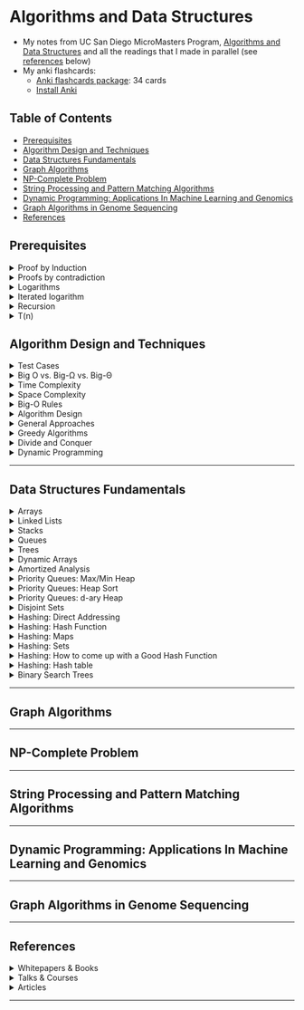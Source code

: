 # Algorithms and Data Structures

- My notes from UC San Diego MicroMasters Program, [Algorithms and Data Structures](https://www.edx.org/micromasters/ucsandiegox-algorithms-and-data-structures) and all the readings that I made in parallel (see [references](#references) below)
- My anki flashcards:
    - [Anki flashcards package](https://github.com/hamidgasmi/AlgorithmsDataStructures/blob/master/algorithms-datastructures_ankiflashcard.apkg): 34 cards
    - [Install Anki](https://apps.ankiweb.net/)

## Table of Contents
- [Prerequisites](#prerequisites)
- [Algorithm Design and Techniques](#algorithm-design-and-techniques)
- [Data Structures Fundamentals](#data-structures-fundamentals)
- [Graph Algorithms](#graph-algorithms)
- [NP-Complete Problem](#np-complete-problem)
- [String Processing and Pattern Matching Algorithms](#string-processing-and-pattern-matching-algorithms)
- [Dynamic Programming: Applications In Machine Learning and Genomics](#dynamic-programming-applications-in-machine-learning-and-genomics)
- [Graph Algorithms in Genome Sequencing ](#graph-algorithms-in-genome-sequencing)
- [References](#references)

## Prerequisites

<details>
<summary>Proof by Induction</summary>

- It allows to prove a statement about an arbitrary number n by:
    - 1st proving it's true when n is 1 and then 
    - assuming it's true for n = k and showing it's true for n = k + 1
- [For more details](http://comet.lehman.cuny.edu/sormani/teaching/induction.html)

</details>

<details>
<summary>Proofs by contradiction</summary>

- It allow to prove a proposition is valid (true) by showing that assuming the proposition to be false leads to a contradiction
- [For more details](https://en.wikipedia.org/wiki/Proof_by_contradiction)

</details>

<details>
<summary>Logarithms</summary>

- See [this](https://www.khanalscademy.org/math/algebra2/x2ec2f6f830c9fb89:logs/x2ec2f6f830c9fb89:log-intro/a/intro-to-logarithms)

</details>

<details>
<summary>Iterated logarithm</summary>

- It's symbolized: **log∗(n)**: 
- It's the number of times the logarithm function needs to be applied to n before the result is ≤ 1
-      Log*(n) = 0 if n ≤ 1 = 1 + Log* (Log (n)) if n > 1
-      n                           Log*(n)
       n = 1                        0
       n = 2                        1
       n ∈ {3, 4}                   2
       n ∈ {5,..., 16}              3
       n ∈ {17, ..., 65536}         4
       n ∈ {65537,..., 2^65536}     5

</details>

<details>
<summary>Recursion</summary>

- To [Get Started](https://www.khanacademy.org/computing/computer-science/algorithms/recursive-algorithms/a/recursion)
- Stack optimization and Tail Recursion

</details>

<details>
<summary>T(n)</summary>

- It's the number of lines of code executed by an algorithm

</details>    


## Algorithm Design and Techniques

<details>
<summary>Test Cases</summary>

- **Boundary** values
- **Biased**/**Degenerate** tests cases
    - They're particular in some sense
    - See example for each data structure below
- **Randomly** generated cases and **large** dataset:
    - It's to check random values to catch up cases we didn't think about
    - It's also to check how long it takes to process a large dataset
    - Implement our program as a function **solve(dataset)**
    - Implement an additional procedure **generate()** that produces a random/large dataset 
    - E.g., if an input to a problem is a sequence of integers of length 1 ≤ n ≤ 10^5, then: 
        - Generate a sequence of length 10^5, 
        - Pass it to our solve() function, and 
        - Ensure our algorithm outputs the result quickly: we could measure the duration time
- **Stress** testing:
    - Implement a slow but simple and correct algorithm
    - Check that both programs produce the same result (this is not applicable to problems where the output is not unique) 
    - Generate random test cases as well as biased tests cases
- When dealing with **numbers**:
    - Think about number size: Int. Long, ... ?
    - If there is any division: division by 0; Precision?
    - Integers Biased cases: a **Prime/Composite** number; an **Even/Odd** number
- When dealing with **String**:
    - Biased/Degenerate tests: 
        - Empty string
        - A strings that contains a sequence of a single letter (“aaaaaaa”) or 2 letters ("abbaabaa") as opposed to those composed of all possible Latin letters
    - Encoding (ASCII, UTF-8, UTF-16)?
    - Special characters
    - such as those with only small numbers or a small range of large numbers, 
- When dealing with **arrays/lists**:
    - Biased/Degenerate tests: 
        - It's empty
        - It contains only small numbers or a small range of large numbers
    - It contains **few** elements: 1, 2
    - It contains **many** elements: 10^6
    - It contains same elements: min value only (0 for integers), max value only (2^32 for integers), any specific value
- When dealing with **Trees**:
    - Biased/Degenerate tests: a tree which consists of a linked list, binary trees, stars
- When dealing with **Graphs**:
    - Biased/Degenerate tests: a graph which consists of a linked list, a tree, a disconnected graph, a complete graph, a bipartite graph

</details>

<details>
<summary>Big O vs. Big-Ω vs. Big-Θ</summary>

- **Big-Ω** (Omega):
    - It's a lower bound of a function
    - A function f(n) = Ω(g(n)), if there're positive constants C and k, such that 0 ≤ C g(n) ≤ f(n) for all n ≥ k
    - E.g., f(n) = n^2 + n = Ω(n) because n ≤ f(n) for n ≥ 1
    - ![Example](https://xlinux.nist.gov/dads/Images/omegaGraph.gif)
    - It's NOT used in the industry
- **Big-O**:
    - It's an upper bound of a function
    - A function f(n) = O(g(n)), if there're positive constants C and k, such that 0 ≤ f(n) ≤ C g(n) for all n ≥ k
    - E.g., f(n) = n^2 = O(n^3) because f(n) ≤ n^3 for k ≥ 1
    - ![Example](https://upload.wikimedia.org/wikipedia/commons/8/89/Big-O-notation.png)
    - It's used in the Industry with a different definition (see below, Big-Theta)
- **Big-Θ** (Theta):
    - A function f grows at same rate as a function g
    - If f = Ω(g) and f = O(g)
    - E.g., f(n) = n^2 + n = Θ(n^2) because n^2 ≤ f(n) ≤ n^2 for k ≥ 1
    - It's used in the industry as Big-O
- **Small-o**:
    - A function f is o(g) if f(n)/g(n) → 0 as n → ∞
    - f grows slower than g
    - It's NOT used in the industry
- [For more details](https://www.khanacademy.org/computing/computer-science/algorithms/asymptotic-notation/a/asymptotic-notation)

</details>

<details>
<summary>Time Complexity</summary>

- It describes the rate of increase of an algorithm
- It describes how an algorithm scales when input grows
- Big-O notation is used
- It's also called **Asymptotic runtime**:
    - It's only asymptotic
    - It tells us about what happens when we put really big inputs into the algorithm
    - It doesn't tell us anything about how long it takes
    - Its hidden constants:
        - They're usually moderately small, and therefore, we have something useful
        - They're could be big
    - Sometimes an algorithm A with worse Big-O runtime than algorithm B:
        - Algorithm A is worse asymptotically on very large inputs than algorithm B does
        - But algorithm A is better for all practical sizes and very large inputs couldn't be stored 
- E.g., O(1), O(n), O(n^2) , O(Log n), O(n log n), O(2^n)
- [Data structure and theirs related algorithms time complexity](https://www.bigocheatsheet.com/)

</details>

<details>
<summary>Space Complexity</summary>

- It describes the amount of memory - or space - required for an algorithm
- It useful to compare the performance of algorithms
    - Input size from which an algorithm will experience unsufficient memory (RAM) and start using Disk lookups
- Big O notation and concept are used 

</details>

<details>
<summary>Big-O Rules</summary>

- **Drop the constants**: we'll use O(n) instead of O(2 n)
- **Drop the Non-Dominant Terms**: we'll use O(n^2) instead of O(n^2 + n) or O(n) instead of O(n + log n) 
- Multi-Part Algorithms - Add: **O(A+B)**
    - When an algorithm is in the form 
    - Do A, 
    - When you're done, Do B
- Multi-Part Algorithms - Multiply: **O(A*B)**
    - When an algorithm is in the form: 
    - Do B for each time you do A
- **Amortized Time**
    - When the worst case happens once a while 
    - But once it happens, it won't happen again for so long that the cost is "amortized" 
    - E.g., insert in a dynamic resizing array (an array list): 
        - It's implemented with an array 
        - When the array hits its capacity, it will create a new array with double the capacity and copy all the elements over to the new array
        - Insert time complexity in expected case (the array isn't full): O(1)
        - Insert time complexity in worst case (the array is full): O(n)
        - Insert time complexity for n inserts: O(n) (for n expected cases) + O(w * n) (w worst cases): O((w+1)n) = O(n)
        - The amortization time for each insertion (the time complexity for n inserts divided by n): O(1)
- **Log n** runtimes: O(log n)
    - It when the number of elements in a problem space is halved each time (or divided by n) 
    - E.g. **Dichotomic search**: search in a sorted array
- The base of Log(n) isn't import
    - E.g. O(Log2 n) = O(Log3 n) = O(Log n) 
- **Recursive Runtimes**, a recursive algorithm usually is defined by:
    - Its **depth**: n and the **number of times each recursive call branches** (itself). 
    - **Time complexity: O(branchesNbr^n)** 
    - **Space complexity: O(n)**
    - E.g., Fibonacci Recursive time complexity: O(2^n)
    - E.g., Fibonacci Space complexity: O(n): because only O(N) nodes exist at any given time 
- The **base of an Exponent**:
    - Log(8^n) is completely different than Log(2^n)
 
</details>

<details>
<summary>Algorithm Design</summary>

- **Reading problem statement**: 
    - The problem statement specifies the input-output format, the constraints for the input data as well as time and memory limits 
    - Our goal is to implement a fast program that solves the problem and works within the time and memory limits
    - Question inputs:
        - **String**: Encoding (ASCII, UTF-8, UTF-16)?, Special characters?
        - **Number**: Size (Int. Long, ...)? Precision, Rounding?
- **Build your intuition**:
    - *In progress*
- **Designing an algorithm**: 
    - When the problem statement is clear, start designing an algorithm and 
    - Don’t forget to **prove that it works correctly**
    - Don't forget to **estimate its expected running time**:
        - E.g.
        -       Time Complexity:     O(n^2)                  O(n log n)
                    Machine ops:      10^9                   10^9
                              n:      10^5                   10^5
                 Estimated Time:      > 10s (10^10/10^9)     < 1 ms (10^5*log(10^5)/10^9)
- **Implementing an algorithm**: 
    - After you developed an algorithm, start implementing it in a programming language
- **Testing and debugging your program** 
    - Testing is the art of revealing bugs
    - 1st start with **simple test cases**: 
        - Small dataset
        - Make sure our program produces correct results
    - 2nd check **degenerate** cases: see test cases section above
    - 3rd check **boundary** values: see test cases section above
    - 4th check **randomly** generated cases
    - 5th check **large** dataset: see test cases section above
    - 6th finish with **stress** testing: see test cases section above

</details>

<details>
<summary>General Approaches</summary>

- **Tournament** approach:
    - To find the kth largest number in an array, compare each paire of 2 elements together
    - compare(elem 0, elem 1), compare(elem 2, elem 3)...
    - O(n + log(n) − 2)
- **Euclidean** Algorithm

</details>

<details>
<summary>Greedy Algorithms</summary>

- **Greedy Strategy**:
    - **1. Make a greedy choice**
    - **2. Prove that it is a safe choice**
    - **3. Reduce to a subproblem**
    - **4. Solve the subproblem (Iterate)**
    - E.g. Problem, Queue of Patients:
        - n patients have come to the doctor’s office at same time
        - Ti is the time needed for treatment of the i-th patient
        - They can be treated in any order 
        - Output: Arrange the patients in such a queue that the total waiting time is minimized
    - E.g. Solution:
        - Make a greedy choice: choose the patient (Pi) with the smallest treatment time (with the minimum Ti)
        - Prove that it's a safe choice
        - Reduce to a smaller problem: remove Pi from the queue
        - Iterate: Treat all the remaining patients in such order as to minimize their total waiting time as if there wasn't 1st patient
- **Subproblem** 
    - It's a similar problem of smaller size
    - Minimum total waiting time for n patients = (n − 1) · T min + minimum total waiting time for n − 1 patients without T min
    - Min total waiting time for n = 4 partients: (15, 10, 25, 20) = (4 - 1) * 10 + Min total waiting time for (15, 25, 20)
- **Safe Choice**:
    - It's a greedy choice which there's an optimal solution consistent with this 1st choice
    - It requires to **prove** that a greedy choice is safe
    - E.g. Queue of Patients: 
        - If we prove that there's an optimal solution that starts with treating a patient with the minimum treatment time
        - Therefore such a choice is a safe choice
        - However, if we choose a patient with the maximum treatment time, there's not an optimal solution that starts with it
        - Therefore such a choice isn't a safe choice
- E.g. Fractional Knapsack (or Backpack) Problem:
    - N items with total weight and total value (Wi, Vi)
    - A Backpack with a capacity W
    - Goal: Maximize value ($) while limiting total weight (kg)
    - It's possible to take fraction of items
    - Item 1: (6, $30), Item 2 (3, $14), Item 3 (4, $16), Item 4 (2, $9)
        - Knapsack capacity: 10
        - Value per Unit: Item 1: $5; Item2: $4.66; Item3: $4; Item4: $4.5
        - Solution: 6 * $5 + 3 * $4.666 + 1 * $4.5 (fraction of item4) = $48.5

</details>

<details>
<summary>Divide and Conquer</summary>

- **Divide**: Break into non-overlapping subproblems of the same type
- **Conquer**:
    - Solve subproblems: each one indepently of the others
    - Combine results
- Implementation: it's often implemented with a **recursive** algorithm
- Calculate its Time Complexity:
    - Define a corresponding **recurrence relation**, **T**
        - It's an equation recursively defining a sequence of values
        - For Linear Search *T(n) = T(n - 1) + c*; *T(0) = c*
        - *c* is the runtime for a constant amount of work: checking high vs. low indexes; if A[low] == key); preparing the parameters for the recursive call
        - *T(0)* is the runtime for the **base case** of the recursion (empty array): checking high vs. low indexes, returning not found
        - For Binary Search *T(n) = T(n/2) + c*; *T(0) = c*
    - Determine **worst-case runtime**, T(n) from the recurrence relation
        - Look at the **recursion tree**
        - For Linear Search T(n) = T(n - 1) + c = T(n - 2) + 2 * c = n * c = T(n) = Θ(n)
        - For Binary Search T(n) = T(n/2) + c = T(n/2^2) + 2 * c = T(n/2^3) + 3 * c = Θ(log2 n) = Θ(log n)
- Optionally, create iterative solution
    - It allows to save space
- For more details:
    - [Binary Search](https://www.khanacademy.org/computing/computer-science/algorithms/binary-search/a/binary-search)
    - **Merge Sort**
        - [Course Material](https://github.com/hamidgasmi/algorithms-datastructures/blob/master/1_algorithm_design_and_techniques/week4_divide_and_conquer/03_divide_and_conquer_4_sorting.pdf)
        - [Merge Sort on khanacademy](https://www.khanacademy.org/computing/computer-science/algorithms#merge-sort)
    - **Quick Sort**
        - It's more efficient in practice than Merge Sort
        - Average Time Complexity: O(n log n)
        - Time Complexity in the worst case: O(n^2)
        - [Course Material](https://github.com/hamidgasmi/algorithms-datastructures/blob/master/1_algorithm_design_and_techniques/week4_divide_and_conquer/03_divide_and_conquer_5_quicksort.pdf)
        - [Quick Sort on khanacademy](https://www.khanacademy.org/computing/computer-science/algorithms#quick-sort)
        - [Deterministic and Randomized Quicksort](http://faculty.cs.tamu.edu/klappi/csce411-f12/csce411-set13.pdf)
        - [3 way partition Quick Sort](https://www.geeksforgeeks.org/3-way-quicksort-dutch-national-flag/)
        - [Quick Sort Recursive Tail Elimination](https://www.geeksforgeeks.org/quicksort-tail-call-optimization-reducing-worst-case-space-log-n/)
        - [Quick Sort wth deterministic pivot selection heuristic]:
            - The pivot could be the median of the 1st, middle, and last element
            - If the recursion depth exceeds a certain threshold ***c log n***, the algorithm switches to heap sort
            - It's a simple but heuristic approach:: it's not guaranteed to be optimal
            - The time complexity is: O(n log n) in the worst case
    - [Counting Sort](https://www.geeksforgeeks.org/counting-sort/)

</details>

<details>
<summary>Dynamic Programming</summary>

- It's a general algorithmic design technique: Approach can be used to solve many kinds of problems
- It's Frequently used for optimization problems: finding best way to do something
- It's typically used when brute-force solution is to enumerate all possibilities:
    - May not know which subproblems to solve, so we solve many or all!
    - Reduce number of possibilities by:
        - Finding optimal solutions to subproblems
        - Avoiding non-optimal subproblems (when possible)
        - Frequently gives a polynomial algorithm for brute force exponential one
- It's like Divide and Conquer:
    - General design technique
    - Uses solutions to subproblems to solve larger problems
    - Difference: Dynamic Programming subproblems typically overlap
- It's an alternative for Recursive algorithms:
    - Recursive algorithms may be not efficient: they could do a compute several times
    - E.g. Money change problem MinCoin(40 cents) in Tanzania:
    - MinCoin(40s) = 1 + Min( MinCoin(40c - 1c), MinCoin(40c - 5c), MinCoin(40c - 10c), MinCoin(40c - 20c), MinCoin(40c - 25c))
    - MinCoin(20c) is computed at least 4 times: MinCoin(40c - 1c), MinCoin(40c - 5c), MinCoin(40c - 10c), MinCoin(40c - 20c)
- It's an alternative for Greedy Algorithms: 
    - When there is not a safe choice
    - E.g.1, Money change problem MinCoin(40 cents) in US:
        - US coins <= 40c: 1c, 5c, 10c, 25c
        - A Greedy choice: take the max coin such that coin <= 40c
        - Result: 3 coins: 40c = 1 * 25c + 1 * 10c + 1 * 5c
        - Here this choice is safe
    - E.g.2, Money change problem MinCoin(40 cents) in Tanzania:
        - Tanzanian coins <= 40c: 1c, 5c, 10c, 20c, 25c
        - A greedy choice: take the max coin such that the coin <= 40c
        - Result: 3 coins: 40c = 1 * 25c + 1 * 10c + 1 * 5c
        - Here this choice isn't safe: 40c = 2 * 20c
- Steps:
    - Express a solution mathematically
        - **Cut and Paste Trick Dynamic Programming**:
        - Cut and paste proof: optimal solution to problem must use optimal solution to subproblem: otherwise we could remove suboptimal solution to subproblem and replace it with a better solution, which is a contradiction
        - [For more details](https://stackoverflow.com/questions/9553162/what-is-the-cut-and-paste-proof-technique)
    - Express a solution recursively
    - Either develop a **bottom up algorithm**:
        - Find a bottom up algorithm to find the optimal value
        - Find a bottom up algorithm to construct the solution
    - Or develop a **memoized recursive algorithm**
- **Alignment game** (String Comparison):
    - Remove all symbols from 2 strings in such a way that the number of points is maximized:
    - Remove the 1st symbol from **both** strings: 1 point if the symbols match; 0 if they don't
    - Remove the 1st symbol from **one** of the strings: 0 point
    - E.g.,:    
        -       A T G T T A T A  => A T - G T T A T A
                A T C G T C C    => A T C G T - C - C
                                   +1+1  +1+1         = +4
    - **Sequence Alignment**:
        - It's a 2-row matrix
        - 1st row: symbols of the 1st string (in order) interspersed by "-"
        - 2nd row: symbols of the 2nd string (in order) interspersed by "-"
        - E.g.:  
        -        A T - G T T A T C
                 A T C G T - C - C
                     ^-Del ^--Insert.
        - **Alignment score**: 
            - Premium (**+1**) for every **match** 
            - Penalty (**-μ**) for every **mismatch**
            - Penatly (**-σ**) for every **indel** (insertion/deletion)
            - E.g.:
            -  A T - G T T A T A
               A T C G T - C - C
              +1+1-1+1+1-1-0-1+0 = +1
        - **Optimal alignment**:
            - Input: 2 strings, mismatch penatly μ, and indel penalty σ
            - Output: An alignment of the strings maximizing the score
    - **Common Subsequence**: **Matches** in an alignment of 2 strings form their **common subsequence**
        - E.g. 
        -      A T - G T T A T C
               A T C G T - C - C
               AT    G T 
              (ATGT) is a common subsequence
- **Longest common subsequence**:
    - Input: 2 strings
    - Output: A longest common subsequence of these strings
    - It corresponds to **highest alignment score** with **μ = σ = 0** (maximizing the score of an alignment)
- **Edit distance**
    - Input: 2 strings
    - Output: the **minimum number of operations** (insertions, deletions, and substitutions of symbols) **to transform one string into another**
    - It corresponds to the **minimum number of mismatches and indels** in an alignment of 2 strings (among all possible alignments)
    - E.g.: 
    -       E D I - T I N G -
            - D I S T A N C E
            ^-Del ^-Ins.----^
    - **Minimizing edit distance = Maximizing Alignment score**
    - Let ***D(i,j)*** be the edit distance of an *i*-prefix *A*[1... *i*] and a *j*-prefix *B*[1.... *j*]
    - ***D(i,j) = MIN(D(i,j-1) + 1, D(i-1,j) + 1, D(i-1,j-1) + 1) if A[i] <> B[j]*** OR
    - ***D(i,j) = MIN(D(i,j-1) + 1, D(i-1,j) + 1, D(i-1,j-1)) if A[i] = B[j]***
- **Reconstructing an **Optimal Alignment**:
    - It could be done by backtracking pointers that are stored in the edit distance computation matrix
- E.g., Discrete Knapsack problem
    - N items with total weight Wi (Kg) and total value Vi ($)
    - A Backpack with a capacity W
    - Each item is either taken or not
    - Goal: Maximize value ($) while limiting total weight (kg)
    - Discrete Knapsack with unlimited repetitions quantities:
        - Input: Weights (W1,..., Wn) and values (V1,..., Vn) of n items; total weight W (Vi’s, Wi’s, and W are non-negative integers)
        - Output: The maximum value of items whose weight doesn't exceed W 
        - Each item can be used any number of times
        - Item 1 (6, $30), Item 2 (3, $14), Item 3 (4, $16), Item 4 (2, $9)
        - Knapsack capacity: 10
        - Solution: 6 ($30) + 2 ($9) + 2 ($9) = $48
        - Greedy Algorithm doesn't work: 6 ($30) + 
    - Discrete Knapsack without one of each repetitions item:
        - Input: Weights (W1,..., Wn) and values (V1,..., Vn) of n items; total weight W (Vi’s, Wi’s, and W are non-negative integers)
        - Output: The maximum value of items whose weight doesn't exceed W 
        - Each item can be used at most once
        - Item 1 (6, $30), Item 2 (3, $14), Item 3 (4, $16), Item 4 (2, $9)
        - Knapsack capacity: 10
        - Solution: 6 ($30) + 4 ($16) = $46
    - Greedy Algorithm fails:
        - Item1 (6, $30), Item2 (3, $14), Item3 (4, $16), Item4 (2, $9)
        - Value per Unit: Item 1: $5; Item2: $4.66; Item3: $4; Item4: $4.5
        - 6 ($30) + 3 ($14) = 9 items ($44)
        - taking an element of maximum value per unit of weight is not safe!
- For more details:
    - [Course material](https://github.com/hamidgasmi/algorithms-datastructures/blob/master/1_algorithm_design_and_techniques/week5_and_6_dynamic_programming/04_dynamic_programming_2_editdistance.pdf)
    - [Advanced dynamic programming lecture notes]() by Jeff Erickson
    - [How Do We Compare Biological Sequences?](https://www.youtube.com/playlist?list=PLQ-85lQlPqFNmbPEsMoxb5dM5qtRaVShn) by Phillip Compeau and Pavel Pevzner
- For more details:
    - [Money change problem: Greedy vs. Recursive vs. Dynamic Programming](https://github.com/hamidgasmi/algorithms-datastructures/blob/master/1_algorithm_design_and_techniques/week5_and_6_dynamic_programming/04_dynamic_programming_1_changeproblem.pdf)
    - [Dynamic Programming](https://www.geeksforgeeks.org/dynamic-programming/) in geeksforgeeks
    - [Dynamic Programming](https://www.radford.edu/~nokie/classes/360/dynprog.html)

</details>

---

## Data Structures Fundamentals

<details>
<summary>Arrays</summary>

- It's a contiguous area of memory
- It's consisting of equal-size elements indexed by contiguous integers
- **1-D Array**: accessing **array[i]** consists of accessing the memory address: **array_addr + elem_size × (i − first_index)**
- **2-D Array**:
    - It could be laid out in **Row-Major order**:
        - Its 2nd index (column) changes most rapidly
        - Its elements are laid out as follow: (1,1), (1,2), (1,3), ..., (2,1), (2,2),...
        - Accessing **[i][j]** consists of accessing the memory address: **array_addr + elem_size × [row_lenth * (i  − 1st_row_index) + (j − 1st_column_index)]**
    - It could be laid out in **Column-Major order**:
        - Its 1st index (row) changes most rapidly
        - Its elements are laid out as follow: (1,1), (2,1), (2,1), ..., (1,2), (2,2),...
        - Accessing **[i][j]** consists of accessing the memory address: **array_addr + elem_size × [column_lenth * (j  − 1st_column_index) + (i − 1st_row_index)]**
- Time for common operations:
    -                     Read    Remove   Add
            Beginning:    O(1)     O(n)    O(n) 
                  End:    O(1)     O(1)    O(1)
               Middle:    O(1)     O(n)    O(n)
- Programming Languages:
    - Python: there is no static array data structure
- For more details:
    - [Arrays and Lists Course](https://github.com/hamidgasmi/algorithms-datastructures/blob/master/2-data-sructures-fundamentals/1_basic_data_structures/01_1_arrays_and_lists.pdf)

</details>

<details>
<summary>Linked Lists</summary>

- Singly-Linked List
    -                APIs                Time (wout tail)   Time (w tail)         Description 
                PushFront(Key):               O(1)                                 Aadd to front
                Key TopFront():               O(1)                                 Return front item
                    PopFront():               O(1)                                 Remove front item
                 PushBack(Key):               O(n)              O(1)               Add to back
                 Key TopBack():               O(n)              O(1)               Return back item
                     PopBack():               O(n)                                 Remove back item
             Boolean Find(Key):               O(n)                                 Is key in list?
                    Erase(Key):               O(n)                                 Remove key from list
               Boolean Empty():               O(1)                                 Empty list?
          AddBefore(Node, Key):               O(n)                                 Adds key before node
           AddAfter(Node, Key):               O(n)                                 Adds key after node 
- **Doubly-Linked List**:
    - Its node consists of a key, a pointer to the next node and a pointer to the previous node
    -                APIs                    Time (wout tail)   Time (w tail)
                PushFront(Key):               O(1)                                 
                Key TopFront():               O(1)                                 
                    PopFront():               O(1)                                 
                 PushBack(Key):               O(n)              O(1)               
                 Key TopBack():               O(n)              O(1)               
                     PopBack():               O(n)              O(1)                 
             Boolean Find(Key):               O(n)                                 
                    Erase(Key):               O(n)                                 
               Boolean Empty():               O(1)                                 
          AddBefore(Node, Key):               O(n)
           AddAfter(Node, Key):               O(n)
- Programming Languages:
    - Python:
- For more details:
    - [Arrays and Lists Course](https://github.com/hamidgasmi/algorithms-datastructures/blob/master/2-data-sructures-fundamentals/1_basic_data_structures/01_1_arrays_and_lists.pdf)

</details>

<details>
<summary>Stacks</summary>

- For more details:
    - [Stacks and Queues Course](https://github.com/hamidgasmi/algorithms-datastructures/blob/master/2-data-sructures-fundamentals/1_basic_data_structures/01_2_stacks_and_queues.pdf)
- Programming Languages:
    - Python:

</details>

<details>
<summary>Queues</summary>

- For more details:
    - [Stacks and Queues Course](https://github.com/hamidgasmi/algorithms-datastructures/blob/master/2-data-sructures-fundamentals/1_basic_data_structures/01_2_stacks_and_queues.pdf)
- Programming Languages:
    - Python:

</details>

<details>
<summary>Trees</summary>

- It is empty, or a node with a key, and a list of child trees
- Terminology:
    - A **Root**: top node in the tree
    - A **child** has a line down directly from a **parent**
    - An **Ancestor** is a parent, or a parent of parent, etc.
    - **Descendant** is a child, or a child of child, etc.
    - A **Sibling** is sharing the same parent
    - A **Leaf** is a node without children
    - An **Interior node** is a node that isn't a leaf
    - An **Edge** is a link between two nodes
    - A **Level**: 
        - 1 + number of edges between a tree root and a node
        - E.g., The root node is level 1
    - A **Height**: 
        - It's the maximum depth of subtree node and its farthest leaf
        - It could be calculated by counting the number of nodes or edges
    - A **Forest** is a collection of trees
- Walking a Tree:
    - **Depth-First** (**DFS**): To traverse one sub-tree before exploring a sibling sub-tree
    - **Breadth-First** (**BFS**): To traverse all nodes at one level before progressing to the next level
- A **Binary Tree**: 
    - It's a tree where each node has 0, 1, or 2 children
    - DFS types: 
        - **In Order Traversal** of a node: InOrderTraversal of its Left child; Visit node; InOrderTraversal of its Right child
        - **Pre Order Traversal** of a node: Visit node; PreOrderTraversal of its Left child; PreOrderTraversal of its Right child
        - **Post Order Traversal** of a node: PostOrderTraversal of its Left child; PostOrderTraversal of its Right child; Visit node
    - A **Complete Binary Tree**: 
        - It's a binary tree in which all its levels are filled except possibly the last one which is filled from left to right
        - Its height is **Low**: it's at most **O(log n)** (n is nbr of nodes)
        - It could be **stored effeciently** as an **array**
    - A **Full Binary Tree**:
        - It's also called **Proper Binary Tree** or **2-tree**
        - It's a tree in which every node other than the leaves has 2 children
        - Its height is Low: it's equal to O(log n)
        - It could be stored effeciently as an array
- For more details:
    - [Course](https://github.com/hamidgasmi/algorithms-datastructures/blob/master/2-data-sructures-fundamentals/1_basic_data_structures/01_3_trees.pdf)

</details>

<details>
<summary>Dynamic Arrays</summary>

- It's also known as **Resizable array**
- It's a solution for limitations of **static** arrays and **dynamically-allocated** arrays (see below):
    - It can be resized at runtime
    - It stores (implementation):
        - Arr: dynamically-allocated array
        - Capacity: size of the dynamically-allocated array
        - Size: number of elements currently in the array
    - When an element is added to the end of the array and array's size and capacity are equal:
        - It allocates a new array
        - New Capacity = Previous Capacity x 2
        - Copy all elements from old array to new array
        - Insert new element
        - New Size = Old Size + 1
        - Free old array space
- Time Complexity and Operations:
    -                       Time Complexity
                  Get(i):       O(1) 
             Set(i, val):       O(1)
           PushBack(val):       O(1) or O(n): O(n) when size = capacity; O(1) otherwise (amortized analysis)
               Remove(i):       O(1)
                  Size():       O(1)
- Programming Languages:
    - Python: list (the only kind of array)
    - C++: vector
    - Java: ArrayList
- Static array:
    - it's static!
    - It requires to know its size at compile time
    - Problem: we might not know max size when declaring an array
- Dynamically-allocated arrays:
    - int *my_array = new int[ size ]
    - It requires to know its size at runtime
    - Problem: we might not know max size when allocating an array
- More details:
    - [UC San Diego Course](https://github.com/hamidgasmi/algorithms-datastructures/blob/master/2-data-sructures-fundamentals/2_dynamic_arrays_and_amortized_complexity/02_1_dynamic_arrays_and_amortized_analysis.pdf)

</details>

<details>
<summary>Amortized Analysis</summary>

- Methods to calculate amortized cost:
    - The **Aggregate method**: 
        - It calculates amortized cost based on amortized cost definition
        - E.g. Dynamic Array:
    - The **Banker's Method**:
    - The **Physicist's Method**:
- More details:
    - [Amortized Analysis](https://youtu.be/U5XKyIVy2Vc) 
    - [UC San Diego](https://github.com/hamidgasmi/algorithms-datastructures/blob/master/2-data-sructures-fundamentals/2_dynamic_arrays_and_amortized_complexity/02_1_dynamic_arrays_and_amortized_analysis.pdf)

</details>

<details>
<summary>Priority Queues: Max/Min Heap</summary>

- **Max Heap**:
    - It's a binary tree where the value of each node is at least the values of its children
    - For each edge of the tree, the value of the parent is at least the value of the child
- **Min Heap**:
    - It's a binary tree where the value of each node is at most the values of its children
- Implementation, Time Complexity and Operations:
    - An efficient implementation is a **Complete Binary Tree** in an **Array**
    -            Operations        0-based index      1-based index array
                  Parent(i):          ⌊ i / 2 ⌋         ⌊ i / 2 ⌋
               Leftchild(i):          2 * i + 1         2 * i
              Rightchild(i):          2 * i + 2         2 * i + 1
    -                               Time Complexity     Comment
                   GetMax():             O(1)            or GetMin()
               ExtractMax():           O(log n)        n is the nodes # (or ExtractMin)
                  Insert(i):           O(log n)
                  SiftUp(i):           O(log n)
                SiftDown(i):           O(log n)
          ChangePriority(i):           O(log n)
                  Remove(i):           O(log n)
- Programming Languages:
    - Python:
        - Lib/heapq.py
        - [Description](https://docs.python.org/2/library/heapq.html)
        - [Git](https://github.com/python/cpython/blob/2.7/Lib/heapq.py)
    - C++:
    - Java:
- For more details:
    - UC San Diego Course:[Overview & Naive Implementations](https://github.com/hamidgasmi/algorithms-datastructures/blob/master/2-data-sructures-fundamentals/3_priority_queues_and_disjoint_sets/03_1_priority_queues_intro.pdf)
    - UC San Diego Course:[Binary Heaps](https://github.com/hamidgasmi/algorithms-datastructures/blob/master/2-data-sructures-fundamentals/3_priority_queues_and_disjoint_sets/03_2_priority_queues_heaps.pdf)

</details>

<details>
<summary>Priority Queues: Heap Sort</summary>

- Not-In place algorithm to sort an Array (A) with a Heap Sort:
    -       Create an empty priority queue MaxHeap
            for i from 1 to n:
                MaxHeap.Insert(A[i])
            for i from n downto 1:
                A[i] = MaxHeap.ExtractMax()
    - Time Complexity:  O(n log n)
    - **Space Complexity: O(n)** (It's not an in place algorithm)
    - It's a natural generalization of selection sort:
        - Instead of simply scanning the rest of the array to find the maximum value,
        - It uses a smart data structure
- In place algorithm to sort an array (A) with a Heap Sort:
    - Step 1: Turn the array A[] into a heap by permuting its elements
        - We repair the heap property going from bottom to top
        - Initially, the heap property is satisfied in all the leaves (i.e., subtrees of depth 0)
        - We then start repairing the heap property in all subtrees of depth 1
        - When we reach the root, the heap property is satisfied in the whole tree
    -       BuildHeap(A[1 ... n])
                for i from ⌊n/2⌋ downto 1:
                    SiftDown(i)
        - Space Complexity: O(1) (In place algorithm)
        - Time Complexity:
                Height          Nodes #    T(SiftDown)       T(BuildHeap)
                log_2(n)          1         log_2(n)          1 * log_2(n) 
                log_2(n) - 1      2         log_2(n) - 1      2 * [ log_2(n) - 1]
                  ...            ...         ...                 ...
                   2            ≤ n/4        2                n/4 * 2
                   1            ≤ n/2        1                n/2 * 1
                T(BuildHeap) = n/2 * 1 + n/4 * 2 + ... + 1 * log_2(n) 
                             = n/2 * 1 + n/4 * 2 + ... + n / 2^log_2(n) * log_2(n)
                             = n [1/2 + 2/4 + 2/8 + ... log_2(n)/2^log_2(n)] < n * 2
                             = **O(n)**
    - Step 2: Sort the Heap
    -       HeapSort(A[1 . . . n])
                BuildHeap(A)
                repeat (n − 1) times:
                    swap A[1] and A[size]
                    size = size − 1
                    SiftDown(1)
        - Space Complexity: O(1) (In place algorithm)
        - Time Complexity: O(n long n)
- Use cases:
    - It's used for external sort when we need to sort huge files that don’t fit into memory of our computer 
        - In opposite of QuickSort which is usually used in practice because typically it is faster
    - **IntraSort** algorithm:
        - It's a sorting algorithm
        - It 1st runs QuickSort algorithm (Avergae Running time: O(n log n); Worst Running time: O(n^2))
        - If it turns out to be slow (the recursion depths exceed c log n, for some constant c),
        - Then it stops the current call to QuickSort algorithm and switches to HeapSort algorithm (Guaranteed Running time: O(n log n))
        - It's a QuickSort algorithm with worst running time: O(n log n)
    - **Partial Sorting**:
        - Input: An array A[1 . . . n], an integer k: 1 ≤ k ≤ n
        - Output: The last k elements of a sorted version of A
        -       PartialSort(A[1 . . . n], k)
                BuildHeap(A)
                for i from 1 to k:
                    print(A.ExtractMax())
        - BuildHeap Running Time: O(n)
        - Printing: the last k elements of a sorted version of A: O(k * log n)
        - Running time: O(n + k log n)
        - if k = O(n / log n) => **Running time = O(n)**
        - E.g. Printing the last 102 elements of a sorted version of an array of 1024 elements:
            - It takes a linear time
            - if n = 1024 = 2^10 then k = 2^10 / log 2^10 = 1024 / 10 = 102
- For more details:
    - UC San Diego Course:[Overview & Naive Implementations](https://github.com/hamidgasmi/algorithms-datastructures/blob/master/2-data-sructures-fundamentals/3_priority_queues_and_disjoint_sets/03_1_priority_queues_intro.pdf)
    - UC San Diego Course:[Binary Heaps](https://github.com/hamidgasmi/algorithms-datastructures/blob/master/2-data-sructures-fundamentals/3_priority_queues_and_disjoint_sets/03_2_priority_queues_heaps.pdf)

</details>

<details>
<summary>Priority Queues: d-ary Heap</summary>

- In a **d-ary heap** nodes on all levels have exactly **d children** except for possibly the last one
- Its height is about: ***Log_d n***
    - An efficient implementation is a **Complete D-ary Tree** in an **Array**
    -            Operations:    0-based index     1-based index array
                  Parent(i):     ⌊ i / d ⌋         ⌊ i / d ⌋
               1st child(i):     d * i + 1         d * i
               2nd child(i):     d * i + 2         d * i + 1
                    ...             ...               ...
              d-th child(i):     d * i + d         d * i + d - 1
    -                           Time Complexity   Comment
                   GetMax():     O(1)              or GetMin()
               ExtractMax():     O(d * Log_d n)    See running time of SiftDown
                  Insert(i):     O(Log_d n)
                  SiftUp(i):     O(Log_d n)        On each level, there is only 1 comparison: child vs. parent
                SiftDown(i):     O(d * Log_d n)    On each level, there are d comparisons among d children
          ChangePriority(i):     O(d * Log_d n)
                  Remove(i):     O(d * Log_d n)

</details>

<details>
<summary>Disjoint Sets</summary>

- It's also called **Union-Find data structure**
- It's a data structure that keeps track of a set of elements partitioned into a number of disjoint (non-overlapping) subsets
- A 1st efficient implementation is **Union by Rank Heuristic**: 
    - It consists of a **Tree** in **2 Arrays**
    - Each set is a rooted tree
    - The ID of a set is the root of the tree
    - Array 1: **Parent**[1 ... n], Parent[i] is the parent of i, or i if it is the root
    - Array 2: **Rank**[1 ... n], Rank[i] = height of subtree which root is i, rank of the tree's root = 0
    - MakeSet(i):
        - It creates a singleton set {i}
        - It consists of a tree with a single node: parent[i] = i
    - Find(i):
        - It returns the ID of the set that is containing i
        - It consists of the root of the tree where i belongs
    - Union(i, j):
        - It merges 2 sets containing i and j
        - It consists of merging 2 trees
        - For effenciency purposes, it must keep the resulting tree as shallow as possible
        - It hang the shorter tree under the root of the longer one (we'll use **rank** array here)
        - The resulted tree height = the longer tree height if the 2 trees height are different
        - The resulted tree height = the height of one of the trees + 1 if the 2 trees height are equal:
        -                       Time Complexity
                MakeSet(x):      O(1)
                   Find(x):      O(tree height) = O(log n) 
               Union(x, y):      O(tree height) = O(log n) 
- A 2nd more efficient implementation is **Path Compression Heuristic**:
    - We keep the same data structure as the Union by rank heuristic implementation
    - When finding the root of a tree for a particular node i, reattach each node from the traversed path to the root
    - From an initially empty disjoint set, we make a sequence of m operations including n calls to MakeSet:
        - The total running time is O(m log∗(n))
        - The **Amortized time** of a single operation is: **O(log∗(n))**
        -                       Time Complexity
                MakeSet(x):      O(1)
                   Find(x):      O(log*(n)) = O(1) if n ≤ 2^65536
               Union(x, y):      O(log*(n)) = O(1) if n ≤ 2^65536
        - For more details about log*(n), see [Prerequisites](#prerequisites)
- Programming Languages:
    - Python:
    - C++:
    - Java:
- Use Cases:
    - Keep track of the connected compoents of an undirected graph
        - To determine whether 2 vertices belong to the same component
        - To determine whether adding an edge between 2 vertices would result in a cycle
    - **Kruskal's algorithm**:
        - It's used to find the minimum spanning tree of a graph
        - [For more details](#graph-algorithms)
    - In a maze (a grid with walls): Is a given cell B reachable from another given cell A?
        - Build disjoint sets where each non-wall cell represent a singleton set
            for each cell c in maze:
                if c isn't a wall MakeSet(c)
        - Modify disjoint sets above so that if a path between A and B exists, then A and B are in the same set
            for each cell c in maze:
                for each neighbor n of c:
                    Union(c, n)
        - Check is a path between A and B exists:
            IsReachable(A, B)
                return Find(A) = Find(B)
    - Building a Network:
- Related Problems:
    - [Find whether individual x is a friend of individual y](https://github.com/hamidgasmi/algorithms-datastructures/issues/33)
    - [Dish Owner](https://github.com/hamidgasmi/algorithms-datastructures/issues/35)
    - [Galactik Football](https://github.com/hamidgasmi/algorithms-datastructures/issues/36)
    - [Merging tables](https://github.com/hamidgasmi/algorithms-datastructures/issues/32)
    - [Jam Board](https://github.com/hamidgasmi/algorithms-datastructures/issues/37)
    - [The Last Droid](https://github.com/hamidgasmi/algorithms-datastructures/issues/40)
    - [Substrings and Repetitions](https://github.com/hamidgasmi/algorithms-datastructures/issues/38)
    - [Tiptoe through the tulips](https://github.com/hamidgasmi/algorithms-datastructures/issues/39)
    - [Ada Farm](https://github.com/hamidgasmi/algorithms-datastructures/issues/34)
- For more details:
    - UC San Diego Course:[Overview & Naive Implementations](https://github.com/hamidgasmi/algorithms-datastructures/tree/master/2-data-sructures-fundamentals/3_priority_queues_and_disjoint_sets)
    - UC San Diego Course:[Efficient Implementations](https://github.com/hamidgasmi/algorithms-datastructures/blob/master/2-data-sructures-fundamentals/3_priority_queues_and_disjoint_sets/03_4_disjoint_sets_efficient.pdf)
    - [Tutorial](https://www.topcoder.com/community/competitive-programming/tutorials/disjoint-set-data-structures/)

</details>

<details>
<summary>Hashing: Direct Addressing</summary>

- It's the simplest form of hashing
- It's a data structure that has the capability of mapping records to their corresponding keys using arrays
- Its records are placed using their key values directly as indexes
- ![Hash Map](https://www.geeksforgeeks.org/wp-content/uploads/hmap.png)
- It doesn't use a Hashing Function:
    -                                   Time Complexity
                     GetDate(key):              O(1)
                Insert(key, data):              O(1)
                      Delete(key):              O(1)
    -                                   Space Complexity
                Direct Addressing Table:        O(key maximum value) even if key maximum value <<< actual size   
- Limitations:
    - It requires to know the maximum key value of the direct addressing table
    - It's practically useful only if the key maximum value is very less
    - It causes a waste of memory space if there is a significant difference between the key maximum value and records #
- E.g., Phone Book:
    - Problem: Retrieving a name by phone number
    - Key: Phone number
    - Data: Name
    - Local phone #: 10 digits
    - Maximum key value: 999-999-9999 = 10^10
    - It requires to store the phone book as an array of size 10^10
        - Each cell store a phone number as a long data type: 8 bytes + a name of 12 size long (12 bytes): 20 bytes
        - The size of the array will be then: 20 * 10^10 = 2 * 10^11 = 2 * 2^36.541209044 = 2^30 * 2^8.541209044 = 373 GB
        - It requires 373 GB of memory!
    - What about international #: 15 digits
        - It would require a huge array size
        - It would take 7 PB to store one phone book
- For more details:
    - UC San Diego Course:[Introduction to Hashing](https://github.com/hamidgasmi/training.computerscience.algorithms-datastructures/blob/master/2-data-sructures-fundamentals/4_hashing/04_1_hashing_intro.pdf)
    - Geeks for Geeks: [Direct Address Table](https://www.geeksforgeeks.org/direct-address-table/)

</details>

<details>
<summary>Hashing: Hash Function</summary>

- A **Hash Function**:
    - It's a function defined as follow: for any set of objects S and any integer m > 0, a function h : S → {0, 1, . . . , m − 1}
    - In other words, it's a function that maps a set of objects S to a set of integers: 0, 1,..., m − 1
    - A hash **Cardinality** is the # of different values of the hash function (it's m)
    - A **Collision** happens when h(o1) = h(o2) and o1 != o2
- **Chaining**:
    - It's an implementation technique used to solve collisions issue
    - It's done by storing all pairs objects whose h(object) is equal in a **doubly-linked** list of pairs (object, value)
    - Geeks for Geeks: [Hashing: Chaining](https://www.geeksforgeeks.org/hashing-set-2-separate-chaining/)
- **Open Addressing**:
    - It's an implementation technique used to solve collisions issue
    - Geeks for Geeks: [Hashing: Open Addressing](https://www.geeksforgeeks.org/hashing-set-3-open-addressing/)
- For more details:
    - UC San Diego Course:[Hash Function](https://github.com/hamidgasmi/training.computerscience.algorithms-datastructures/blob/master/2-data-sructures-fundamentals/4_hashing/04_2_hashing_hashfunctions.pdf)
    - Geeks for Geeks: [Address Calculation Sort using Hashing](https://www.geeksforgeeks.org/address-calculation-sort-using-hashing/)
    - Geeks for Geeks: [Hashing: Introduction](https://www.geeksforgeeks.org/hashing-set-1-introduction/)

</details>

<details>
<summary>Hashing: Maps</summary>

- A **Map** from set S of objects to set V of values:
    - It's a data structure with following methods:
    -                               Time Complexity     Comment
                    HasKey(object):  O(c + 1)            Return if object exists in the map   
                       Get(object):  O(c + 1)            Return object if it exists else null
                Set(object, value):  O(c + 1)            Update object's value if object exists else insert new pair (object, value)
                                    Space Complexity
                                     O(m + n)            Θ(m) (for array of size m) + Θ(n) to store n pairs (object, value) 
                                     n is the # of elements stored
                                     c is the length of the longest chain
                                     If n = 0:  O(c + 1) = O(1)
                                     If n != 0: O(c + 1) = O(c)
- E.g., Phone Book:
    - Problem: Retrieving a name by phone number
    - Hash Function:
        - Select hash function h of cardinality m, let say, 1 000 (small enough)
        - For any set of phone # P, a function h : P → {0, 1, . . . , 999}
        - h(phoneNumber)
    - A Map:
        - Create an array Chains of size m, 1000
        - Chains[i] is a doubly-linked list of pairs (name, phoneNumber)
        - Pair(name, phoneNumber) goes into a chain at position h(phoneNumber) in the array Chains
    - To look up name by phone number, go to the chain corresponding to phone number and look through all pairs
    - To add a contact, create a pair (name, phoneNumber) and insert it into the corresponding chain
    - To remove a contact, go to the corresponding chain, find the pair (name, phoneNumber) and remove it from the chain
- Programming Languages:
    - Python: **dict**
    - C++: **unordered_map**
    - Java: **HashMap**
- For more details:
    - UC San Diego Course:[Hash Function](https://github.com/hamidgasmi/training.computerscience.algorithms-datastructures/blob/master/2-data-sructures-fundamentals/4_hashing/04_2_hashing_hashfunctions.pdf)

</details>

<details>
<summary>Hashing: Sets</summary>

- It's an implementation of the mathematical concept of a finite Set 
- It's usually used to test whether elements belong to set of values (see methods below)
- It could be implemented with a map data structure:
    - A set is equivalent to map from S to V = {true} 
    - The chains Pair is: (object, true)
    - It's costly: true doesn't add any information
- It's implemented To Store just objects instead of pairs in the chains
- It's methods:
    -                               Time Complexity     Comment
                     Add(object):  O(c + 1)              Add object to the set if it does exit else nothing   
                  Remove(object):  O(c + 1)              Remove object from the set if it does exist else nothing
                    Find(object):  O(c + 1)              Return True if object does exist in the set else False
                                    Space Complexity
                                     O(m + n)            Θ(m) (for array of size m) + Θ(n) to store n objects 
                                     n is the # of objected stored in the set
                                     c is the length of the longest chain in the set
                                     If n = 0:  O(c + 1) = O(1)
                                     If n != 0: O(c + 1) = O(c)
- Programming Languages:
    - Python: **set**
    - C++: **unordered_set**
    - Java: **HashSet**
- For more details:
    - UC San Diego Course:[Hash Function](https://github.com/hamidgasmi/training.computerscience.algorithms-datastructures/blob/master/2-data-sructures-fundamentals/4_hashing/04_2_hashing_hashfunctions.pdf)

</details>

<details>
<summary>Hashing: How to come up with a Good Hash Function</summary>

- The goal is to come up with a good hash function so that:
    - The space is optimized: The hash function cardinality, m, is small
    - The running time is efficient: the longest chain length, c, is small
    - We can't make c and m small at the same time: c >= n / m
    - **Worst Case**: c = n
- A Good Hash Function must be:
    - Deterministic
    - Fast to compute
    - Distributes keys well into different cells
    - Few collisions
- **Universal Familly**:
    - Let U be the universe — the set of all possible keys 
    - Let H be a set of hash functions H = {h : U → {0, 1, 2, . . . , m − 1}} 
    - H is called a **Universal Family** if for any 2 keys x, y ∈ U, x != y the **probability of collision Pr[h(x) = h(y)] ≤ 1/m**
    - It means that a collision h(x) = h(y) for any fixed pair of different keys x and y happens for no more than 1/m of all hash functions h ∈ H
- How Randomization Works:
    - h(x) = random({0, 1, 2, . . . , m − 1})
    - It gives probability of collision exactly 1/m
    - It's not deterministic — can’t use it
    - All hash functions in H are deterministic
    - Select a random function h from H
    - Fixed h is used throughout the algorithm
- **Load Factor α**:
    - It's The ratio α = n/m between number of objects n stored in the hash table and the size of the hash table
    - If h is chosen randomly from a universal family, the average length of the longest chain c is O(1 + α)
    - If h is from universal family, operations with hash table run on average in time O(1 + α)
- Choosing Hash Table Size:
    - Control amount of memory used with m
    - Ideally, load factor **0.5 < α < 1**:
        - if α is very small (α <= 0.5), we can be sure that a lot of the cells of the hash table are empty (at least a half)
        - If α > 1, we can be sure that there is at least one collision
        - If α is big, we can be sure that there are a lot of collisions, the longest chain length is too long and the operations will be too slow
    - Use O(m) = O(n/α) = O(n) memory to store n keys
    - Operations run in time O(1 + α) = O(1) on average
- **Universal Family** for **integer**:
    -         H(*p*, a, b, x) = [(a * x + b) mod *p*] mod m for all a, b : 
              *p* a fixed prime > |U|, 1 ≤ a ≤ p − 1, 0 ≤ b ≤ p − 1 
    - It's a universal family for the set of integers between 0 and p − 1
    - **Collision Probability**:
        - if for any 2 keys x, y ∈ U, x != y: **Pr[h(x) = h(y)] ≤ 1 / m**
- **Polynomial Hashing** for **strings**:
    - It convert all its character S[i] to integer:
        - It uses ASCII, Unicode
        - It uses all the characters in the hash function because otherwise there will be many collisions
        - E.g., if S[0] is not used, then h(“aa”) = h(“ba”) = ··· = h(“za”)
    - It chooses big prime number p
    - It uses Polynomial Hashing:
        -                            |S|
              *Pp* = { h(x,*p*, S) =  ∑ S[i] * x^i mod *p* }
                                    i = 0
              *p* a fixed prime, |S| the length of the string S and 1 ≤ x ≤ *p* − 1
    - It's implemented as follow:
            PolyHash(S, p, x)
                hash = 0
                for i from |S| − 1 down to 0:
                    hash = (hash * x + S[i]) mod p
                return hash
    - E.g. |S| = 3
        - hash = 0
        - hash = S[2] mod p
        - hash = S[1] + S[2] * x mod p
        - hash = S[0] + S[1] * x + S[2] * x^2 mod p
    - **Collision Probability**:
        - For any 2 different strings s1 and s2 of length at most L + 1, 
        - if we choose h from *Pp* at random (by selecting a random x ∈ [1, p − 1]), 
        - The probability of collision: **Pr[h(s1) = h(s2)] <= L / *p***
- E.g., Phone Book 1:
    - Problem: Design a data structure to store phone book contacts: names of people along with their phone numbers
    - The following peration must be fast: Determine who is calling given their phone number
    - Solution: To implement a map (phone # → name)
    - Parameters: n contacts stored; m, cardinality of the hash function and hash table size; c, length of the longest chain
    - Θ(n + m) memory is used
    - Let take m = 1,000 (small enough)
    - 1st solution: hash function take 1st 3 digits:
        - E.g. h(604-999-9999) = 604
        - Problem: area code
    - 2nd solution: hash function take last 3 digits:
        - E.g. h(604-999-9999) = 999
        - Problem: Problem if many phone numbers end with three zeros
    - 3rd solution: Hash function: random number between 0 and 999
        - Uniform distribution of hash values
        - The keys will be eveny distributed among the cells
        - Problem: it generated different value when hash function is called again — we won’t be able to find anything!
    - 4th solution: could we come up with a universal family for integers up to 10^7?
        - For a = 34, b = 2, so H(p,a,b, x) = [(34 x + 2) mod p] mod m
        - For x = 1 482 567 corresponding to the phone number 148-25-67 and p = 10 000 019 (p must be > n, 10^7)
        - H = 40,7185 mod 1,000 = 185
        - General Case:
            - Define maximum length L of a phone number
            - Choose prime number p > 10^L
            - Choose hash table size m
            - Choose random hash function from universal family Hp (choose random a ∈ [1, p − 1] and b ∈ [0, p − 1])
- E.g., Phone Book 2:
    - Problem: Design a data structure to store phone book contacts: names of people along with their phone numbers
    - The following operation must be fast: Call person by name
    - Solution: To implement Map from names to phone numbers
- Use Cases:
    - [Rabin-Karp's Algorithm](https://brilliant.org/wiki/rabin-karp-algorithm/) uses **Polynomial Hashing** to find patterns in strings
    - Java class String method hashCode:
        - It uses Polynomial Hashing
        - It uses x = 31
        - It avoids the (mod *p*) operator for technical reasons

- For more details:
    - UC San Diego Course:[Hash Function](https://github.com/hamidgasmi/training.computerscience.algorithms-datastructures/blob/master/2-data-sructures-fundamentals/4_hashing/04_2_hashing_hashfunctions.pdf)

</details>

<details>
<summary>Hashing: Hash table</summary>

- **Hash Table**: is an implementation of a Set or a Map using hashing
- **Dynamic Hash table**:
    - It's good when What the number of keys n is unknown in advance
    - It resizes the hash table when α becomes too large (same idea as dynamic arrays)
    - It chooses new hash function and rehash all the objects
    - Let's choose to Keep the load factor below 0.9 (α <= 0.9);
        -       Rehash(T):
                    loadFactor = T.numberOfKeys / T.size
                    if loadFactor > 0.9:
                        Create Tnew of size 2 × T.size
                        Choose hnew with cardinality Tnew.size
                        For each object in T:
                            Insert object in Tnew using hnew
                            T = Tnew, h = hnew
        - The result of the rehash method is a new hash table wit an α == 0.5
        - We should call Rehash after each operation with the hash table
        - Single rehashing takes **O(n)** time, 
        - Amortized running time of each operation with hash table is: **O(1)** on average, because rehashing will be rare
- For more details:
    - UC San Diego Course:[Hash Function](https://github.com/hamidgasmi/training.computerscience.algorithms-datastructures/blob/master/2-data-sructures-fundamentals/4_hashing/04_2_hashing_hashfunctions.pdf)

</details>

<details>
<summary>Binary Search Trees</summary>
</details>

---

## Graph Algorithms

---

## NP-Complete Problem

---

## String Processing and Pattern Matching Algorithms

---

## Dynamic Programming: Applications In Machine Learning and Genomics 

---

## Graph Algorithms in Genome Sequencing

---

## References

<details>
<summary>Whitepapers & Books</summary>

- [The Algorithm Design Manual](http://mimoza.marmara.edu.tr/~msakalli/cse706_12/SkienaTheAlgorithmDesignManual.pdf) by Steven S. Skiena

- [Algorithm](http://algorithmics.lsi.upc.edu/docs/Dasgupta-Papadimitriou-Vazirani.pdf) by S. Dasgupta,C. H.Papadimitriou,andU. V. Vazirani

</details>

<details>
<summary>Talks & Courses</summary>

- [UC San Diego MicroMasters Program](https://www.edx.org/micromasters/ucsandiegox-algorithms-and-data-structures)
- Princeton University Coursera Courses:
    - [Algorithms, Part I](https://www.coursera.org/learn/algorithms-part1/home/welcome)
    - [Algorithms, Part II](https://www.coursera.org/learn/algorithms-part2/home/welcome)
- [Grokking the Coding Interview: Patterns for Coding Questions](https://www.educative.io/courses/grokking-the-coding-interview)

</details>

<details>
<summary>Articles</summary>

- [14 Patterns to Ace Any Coding Interview Question](https://hackernoon.com/14-patterns-to-ace-any-coding-interview-question-c5bb3357f6ed)
- [Solving Coding Problems With PEDAC](https://medium.com/launch-school/solving-coding-problems-with-pedac-29141331f93f)
- [Interview Questions (and answers)](http://readyforsoftwareinterview.blogspot.com/)
- [How To Approach Any Algorithm Interview Without Panicking](https://www.freecodecamp.org/news/how-to-approach-any-algorithm-interview-without-panicking-b6d7ae5c050/)
- [Top 10 Algorithms for Coding Interview](https://www.programcreek.com/2012/11/top-10-algorithms-for-coding-interview/)

</details>

---
